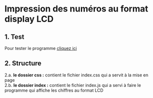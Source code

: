 # Impression des numéros au format display LCD 
## 1. Test 
Pour tester le programme <a href ="https://mlaminebah.github.io/ChiffresToLCD/">cliquez ici</a> 
## 2. Structure
   2.a. <b>le dossier css :</b> contient le fichier index.css qui a servit à la mise en page<br/>
   2.b. <b>le dossier index :</b> contient le fichier index.js qui a servi à faire le programme qui affiche les chiffres au format LCD
